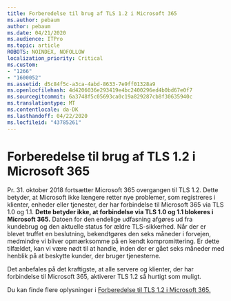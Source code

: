 ```yaml
---
title: Forberedelse til brug af TLS 1.2 i Microsoft 365
ms.author: pebaum
author: pebaum
ms.date: 04/21/2020
ms.audience: ITPro
ms.topic: article
ROBOTS: NOINDEX, NOFOLLOW
localization_priority: Critical
ms.custom:
- "1266"
- "1600052"
ms.assetid: d5c84f5c-a3ca-4abd-8633-7e9ff01328a9
ms.openlocfilehash: 4d4206036e293419e4bc2400296ed4b0bd67e0f7
ms.sourcegitcommit: 6a3748f5c05693ca0c19a829287cb8f30635940c
ms.translationtype: MT
ms.contentlocale: da-DK
ms.lasthandoff: 04/22/2020
ms.locfileid: "43785261"
---
```

# <a name="prepare-for-use-of-tls-12-in-microsoft-365"></a>Forberedelse til brug af TLS 1.2 i Microsoft 365

Pr. 31. oktober 2018 fortsætter Microsoft 365 overgangen til TLS 1.2. Dette betyder, at Microsoft ikke længere retter nye problemer, som registreres i klienter, enheder eller tjenester, der har forbindelse til Microsoft 365 via TLS 1.0 og 1.1. **Dette betyder ikke, at forbindelse via TLS 1.0 og 1.1 blokeres i Microsoft 365.** Datoen for den endelige udfasning afgøres ud fra kundebrug og den aktuelle status for ældre TLS-sikkerhed. Når der er blevet truffet en beslutning, bekendtgøres den seks måneder i forvejen, medmindre vi bliver opmærksomme på en kendt kompromittering. Er dette tilfældet, kan vi være nødt til at handle, inden der er gået seks måneder med henblik på at beskytte kunder, der bruger tjenesterne.
  
Det anbefales på det kraftigste, at alle servere og klienter, der har forbindelse til Microsoft 365, aktiverer TLS 1.2 så hurtigt som muligt.
  
Du kan finde flere oplysninger i [Forberedelse til TLS 1.2 i Microsoft 365.](https://support.microsoft.com/help/4057306/preparing-for-tls-1-2-in-office-365)
  